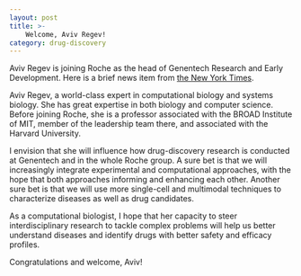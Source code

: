 ```yaml
---
layout: post
title: >-
    Welcome, Aviv Regev!
category: drug-discovery
---
```


Aviv Regev is joining Roche as the head of Genentech Research and Early
Development. Here is a brief news item from [the New York
Times](https://www.nytimes.com/reuters/2020/05/11/business/11reuters-roche-hldg-research.html).

Aviv Regev, a world-class expert in computational biology and systems biology.
She has great expertise in both biology and computer science. Before joining
Roche, she is a professor associated with the BROAD Institute of MIT, member of
the leadership team there, and associated with the Harvard University.

I envision that she will influence how drug-discovery research is conducted at
Genentech and in the whole Roche group. A sure bet is that we will increasingly
integrate experimental and computational approaches, with the hope that both
approaches informing and enhancing each other. Another sure bet is that we will
use more single-cell and multimodal techniques to characterize diseases as well
as drug candidates.

As a computational biologist, I hope that her capacity to steer
interdisciplinary research to tackle complex problems will help us better
understand diseases and identify drugs with better safety and efficacy profiles.

Congratulations and welcome, Aviv!
